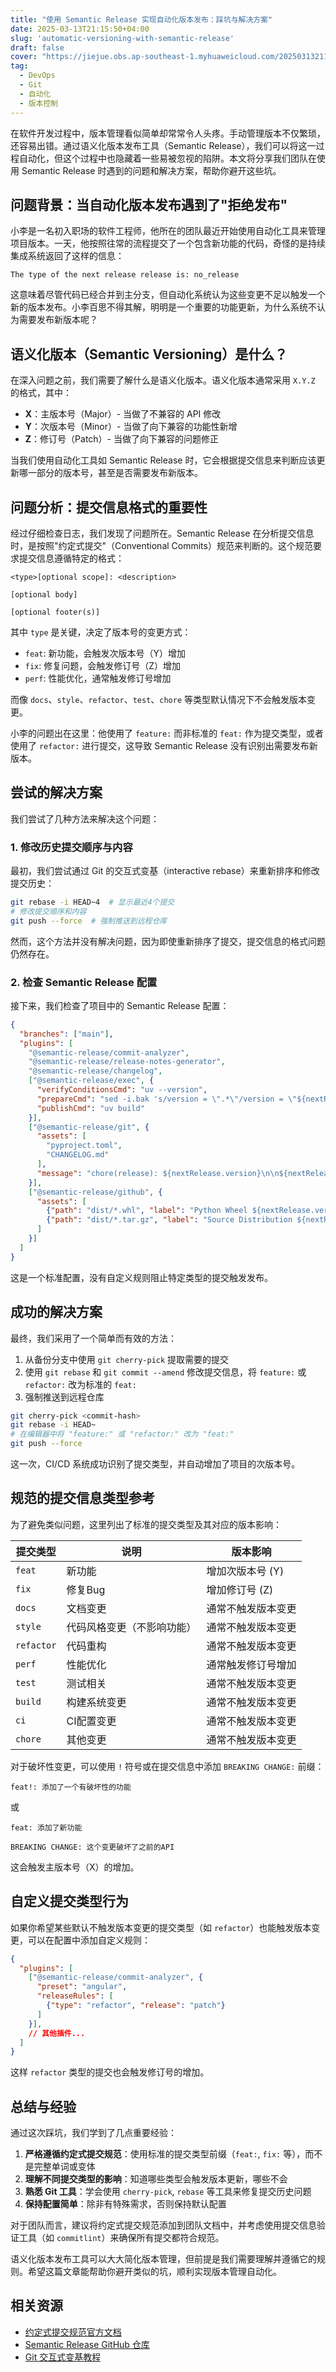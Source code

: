 ```yaml
---
title: "使用 Semantic Release 实现自动化版本发布：踩坑与解决方案"
date: 2025-03-13T21:15:50+04:00
slug: 'automatic-versioning-with-semantic-release'
draft: false
cover: "https://jiejue.obs.ap-southeast-1.myhuaweicloud.com/20250313211837337.webp"
tag:
  - DevOps
  - Git
  - 自动化
  - 版本控制
---
```


在软件开发过程中，版本管理看似简单却常常令人头疼。手动管理版本不仅繁琐，还容易出错。通过语义化版本发布工具（Semantic Release），我们可以将这一过程自动化，但这个过程中也隐藏着一些易被忽视的陷阱。本文将分享我们团队在使用 Semantic Release 时遇到的问题和解决方案，帮助你避开这些坑。

<!--more-->

## 问题背景：当自动化版本发布遇到了"拒绝发布"

小李是一名初入职场的软件工程师，他所在的团队最近开始使用自动化工具来管理项目版本。一天，他按照往常的流程提交了一个包含新功能的代码，奇怪的是持续集成系统返回了这样的信息：

```
The type of the next release release is: no_release
```

这意味着尽管代码已经合并到主分支，但自动化系统认为这些变更不足以触发一个新的版本发布。小李百思不得其解，明明是一个重要的功能更新，为什么系统不认为需要发布新版本呢？

## 语义化版本（Semantic Versioning）是什么？

在深入问题之前，我们需要了解什么是语义化版本。语义化版本通常采用 `X.Y.Z` 的格式，其中：

- **X**：主版本号（Major）- 当做了不兼容的 API 修改
- **Y**：次版本号（Minor）- 当做了向下兼容的功能性新增
- **Z**：修订号（Patch）- 当做了向下兼容的问题修正

当我们使用自动化工具如 Semantic Release 时，它会根据提交信息来判断应该更新哪一部分的版本号，甚至是否需要发布新版本。

## 问题分析：提交信息格式的重要性

经过仔细检查日志，我们发现了问题所在。Semantic Release 在分析提交信息时，是按照"约定式提交"（Conventional Commits）规范来判断的。这个规范要求提交信息遵循特定的格式：

```
<type>[optional scope]: <description>

[optional body]

[optional footer(s)]
```

其中 `type` 是关键，决定了版本号的变更方式：

- `feat`: 新功能，会触发次版本号（Y）增加
- `fix`: 修复问题，会触发修订号（Z）增加
- `perf`: 性能优化，通常触发修订号增加

而像 `docs`、`style`、`refactor`、`test`、`chore` 等类型默认情况下不会触发版本变更。

小李的问题出在这里：他使用了 `feature:` 而非标准的 `feat:` 作为提交类型，或者使用了 `refactor:` 进行提交，这导致 Semantic Release 没有识别出需要发布新版本。

## 尝试的解决方案

我们尝试了几种方法来解决这个问题：

### 1. 修改历史提交顺序与内容

最初，我们尝试通过 Git 的交互式变基（interactive rebase）来重新排序和修改提交历史：

```bash
git rebase -i HEAD~4  # 显示最近4个提交
# 修改提交顺序和内容
git push --force  # 强制推送到远程仓库
```

然而，这个方法并没有解决问题，因为即使重新排序了提交，提交信息的格式问题仍然存在。

### 2. 检查 Semantic Release 配置

接下来，我们检查了项目中的 Semantic Release 配置：

```json
{
  "branches": ["main"],
  "plugins": [
    "@semantic-release/commit-analyzer",
    "@semantic-release/release-notes-generator",
    "@semantic-release/changelog",
    ["@semantic-release/exec", {
      "verifyConditionsCmd": "uv --version",
      "prepareCmd": "sed -i.bak 's/version = \".*\"/version = \"${nextRelease.version}\"/g' pyproject.toml && rm -f pyproject.toml.bak",
      "publishCmd": "uv build"
    }],
    ["@semantic-release/git", {
      "assets": [
        "pyproject.toml",
        "CHANGELOG.md"
      ],
      "message": "chore(release): ${nextRelease.version}\n\n${nextRelease.notes}"
    }],
    ["@semantic-release/github", {
      "assets": [
        {"path": "dist/*.whl", "label": "Python Wheel ${nextRelease.version}"},
        {"path": "dist/*.tar.gz", "label": "Source Distribution ${nextRelease.version}"}
      ]
    }]
  ]
}
```

这是一个标准配置，没有自定义规则阻止特定类型的提交触发发布。

## 成功的解决方案

最终，我们采用了一个简单而有效的方法：

1. 从备份分支中使用 `git cherry-pick` 提取需要的提交
2. 使用 `git rebase` 和 `git commit --amend` 修改提交信息，将 `feature:` 或 `refactor:` 改为标准的 `feat:`
3. 强制推送到远程仓库

```bash
git cherry-pick <commit-hash>
git rebase -i HEAD~
# 在编辑器中将 "feature:" 或 "refactor:" 改为 "feat:"
git push --force
```

这一次，CI/CD 系统成功识别了提交类型，并自动增加了项目的次版本号。

## 规范的提交信息类型参考

为了避免类似问题，这里列出了标准的提交类型及其对应的版本影响：

| 提交类型 | 说明 | 版本影响 |
|---------|------|---------|
| `feat` | 新功能 | 增加次版本号 (Y) |
| `fix` | 修复Bug | 增加修订号 (Z) |
| `docs` | 文档变更 | 通常不触发版本变更 |
| `style` | 代码风格变更（不影响功能） | 通常不触发版本变更 |
| `refactor` | 代码重构 | 通常不触发版本变更 |
| `perf` | 性能优化 | 通常触发修订号增加 |
| `test` | 测试相关 | 通常不触发版本变更 |
| `build` | 构建系统变更 | 通常不触发版本变更 |
| `ci` | CI配置变更 | 通常不触发版本变更 |
| `chore` | 其他变更 | 通常不触发版本变更 |

对于破坏性变更，可以使用 `!` 符号或在提交信息中添加 `BREAKING CHANGE:` 前缀：

```
feat!: 添加了一个有破坏性的功能
```

或

```
feat: 添加了新功能

BREAKING CHANGE: 这个变更破坏了之前的API
```

这会触发主版本号（X）的增加。

## 自定义提交类型行为

如果你希望某些默认不触发版本变更的提交类型（如 `refactor`）也能触发版本变更，可以在配置中添加自定义规则：

```json
{
  "plugins": [
    ["@semantic-release/commit-analyzer", {
      "preset": "angular",
      "releaseRules": [
        {"type": "refactor", "release": "patch"}
      ]
    }],
    // 其他插件...
  ]
}
```

这样 `refactor` 类型的提交也会触发修订号的增加。

## 总结与经验

通过这次踩坑，我们学到了几点重要经验：

1. **严格遵循约定式提交规范**：使用标准的提交类型前缀（`feat:`, `fix:` 等），而不是完整单词或变体
2. **理解不同提交类型的影响**：知道哪些类型会触发版本更新，哪些不会
3. **熟悉 Git 工具**：学会使用 `cherry-pick`, `rebase` 等工具来修复提交历史问题
4. **保持配置简单**：除非有特殊需求，否则保持默认配置

对于团队而言，建议将约定式提交规范添加到团队文档中，并考虑使用提交信息验证工具（如 `commitlint`）来确保所有提交都符合规范。

语义化版本发布工具可以大大简化版本管理，但前提是我们需要理解并遵循它的规则。希望这篇文章能帮助你避开类似的坑，顺利实现版本管理自动化。

## 相关资源

- [约定式提交规范官方文档](https://www.conventionalcommits.org/zh-hans/v1.0.0/)
- [Semantic Release GitHub 仓库](https://github.com/semantic-release/semantic-release)
- [Git 交互式变基教程](https://git-scm.com/book/zh/v2/Git-%E5%B7%A5%E5%85%B7-%E9%87%8D%E5%86%99%E5%8E%86%E5%8F%B2)
